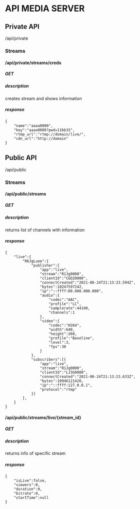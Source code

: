 
# API MEDIA SERVER

## Private API
/api/private

### Streams

#### /api/private/streams/creds

##### GET

##### description
creates stream and shows information

##### response
```
{
    "name":"aaaa0000",
    "key":"aaaa0000?pwd=11bb33",
    "rtmp_url":"rtmp://domain/live/",
    "cdn_url":"http://domain"
}
```

## Public API
/api/public

### Streams

#### /api/public/streams

##### GET

##### description
returns list of channels with information

##### response
```
{
    "live":{
        "R6JgLuee":{
            "publisher":{
                "app":"live",
                "stream":"R1Jg0000",
                "clientId":"CGDZ0000",
                "connectCreated":"2021-06-24T21:13:23.594Z",
                "bytes":10247597242,
                "ip":"::ffff:00.000.000.000",
                "audio":{
                    "codec":"AAC",
                    "profile":"LC",
                    "samplerate":44100,
                    "channels":1
                },
                "video":{
                    "codec":"H264",
                    "width":640,
                    "height":360,
                    "profile":"Baseline",
                    "level":3,
                    "fps":30
                }
            },
            "subscribers":[{
                "app":"live",
                "stream":"R1Jg0000",
                "clientId":"LJ3G0000",
                "connectCreated":"2021-06-24T21:13:23.633Z",
                "bytes":10946121420,
                "ip":"::ffff:127.0.0.1",
                "protocol":"rtmp"
            }]
        },
    }
}
```

#### /api/public/streams/live/{stream_id}

##### GET

##### description
returns info of specific stream

##### response
```
{
    "isLive":false,
    "viewers":0,
    "duration":0,
    "bitrate":0,
    "startTime":null
}
```
